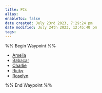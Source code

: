 ```yaml
---
title: PCs
alias: 
enableToc: false
date created: July 23rd 2023, 7:29:24 pm
date modified: July 24th 2023, 12:45:40 pm
tags: 
---
```

%% Begin Waypoint %%
- [Amelia](./Amelia.md)
- [Babacar](./Babacar.md)
- [Charlie](./Charlie.md)
- [Ricky](./Ricky.md)
- [Roselyn](./Roselyn.md)

%% End Waypoint %%
